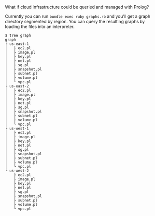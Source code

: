 What if cloud infrastructure could be queried and managed with Prolog?

Currently you can run `bundle exec ruby graphs.rb` and you'll get a graph directory segmented by region.
You can query the resulting graphs by loading the files into an interpreter.
```
$ tree graph
graph
├ us-east-1
│   ├ ec2.pl
│   ├ image.pl
│   ├ key.pl
│   ├ net.pl
│   ├ sg.pl
│   ├ snapshot.pl
│   ├ subnet.pl
│   ├ volume.pl
│   └ vpc.pl
├ us-east-2
│   ├ ec2.pl
│   ├ image.pl
│   ├ key.pl
│   ├ net.pl
│   ├ sg.pl
│   ├ snapshot.pl
│   ├ subnet.pl
│   ├ volume.pl
│   └ vpc.pl
├ us-west-1
│   ├ ec2.pl
│   ├ image.pl
│   ├ key.pl
│   ├ net.pl
│   ├ sg.pl
│   ├ snapshot.pl
│   ├ subnet.pl
│   ├ volume.pl
│   └ vpc.pl
└ us-west-2
    ├ ec2.pl
    ├ image.pl
    ├ key.pl
    ├ net.pl
    ├ sg.pl
    ├ snapshot.pl
    ├ subnet.pl
    ├ volume.pl
    └ vpc.pl
```
